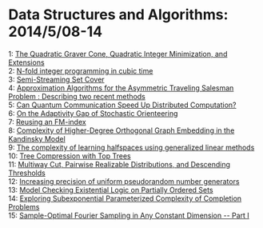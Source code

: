 # Data Structures and Algorithms: 2014/5/08-14  
1: [The Quadratic Graver Cone, Quadratic Integer Minimization, and  Extensions](https://doi.org/10.48550/arXiv.1006.0773)  
2: [N-fold integer programming in cubic time](https://doi.org/10.48550/arXiv.1101.3267)  
3: [Semi-Streaming Set Cover](https://doi.org/10.48550/arXiv.1404.6763)  
4: [Approximation Algorithms for the Asymmetric Traveling Salesman Problem :  Describing two recent methods](https://doi.org/10.48550/arXiv.1405.1781)  
5: [Can Quantum Communication Speed Up Distributed Computation?](https://doi.org/10.48550/arXiv.1207.5211)  
6: [On the Adaptivity Gap of Stochastic Orienteering](https://doi.org/10.48550/arXiv.1311.3623)  
7: [Reusing an FM-index](https://doi.org/10.48550/arXiv.1404.4814)  
8: [Complexity of Higher-Degree Orthogonal Graph Embedding in the Kandinsky  Model](https://doi.org/10.48550/arXiv.1405.2300)  
9: [The complexity of learning halfspaces using generalized linear methods](https://doi.org/10.48550/arXiv.1211.0616)  
10: [Tree Compression with Top Trees](https://doi.org/10.48550/arXiv.1304.5702)  
11: [Multiway Cut, Pairwise Realizable Distributions, and Descending  Thresholds](https://doi.org/10.48550/arXiv.1309.2729)  
12: [Increasing precision of uniform pseudorandom number generators](https://doi.org/10.48550/arXiv.1401.8230)  
13: [Model Checking Existential Logic on Partially Ordered Sets](https://doi.org/10.48550/arXiv.1405.2891)  
14: [Exploring Subexponential Parameterized Complexity of Completion Problems](https://doi.org/10.48550/arXiv.1309.4022)  
15: [Sample-Optimal Fourier Sampling in Any Constant Dimension -- Part I](https://doi.org/10.48550/arXiv.1403.5804)  